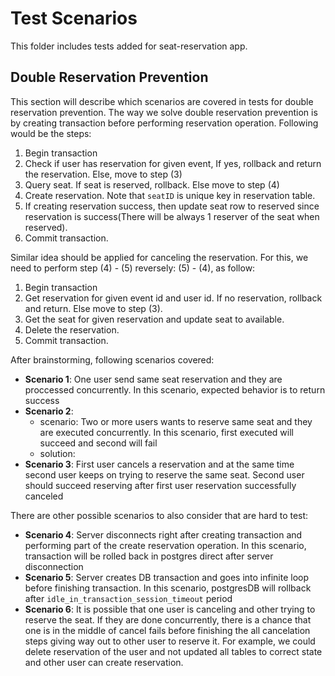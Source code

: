 # Test Scenarios

This folder includes tests added for seat-reservation app.

## Double Reservation Prevention

This section will describe which scenarios are covered in tests for double reservation prevention.
The way we solve double reservation prevention is by creating transaction before performing reservation operation.
Following would be the steps:

1. Begin transaction
2. Check if user has reservation for given event, If yes, rollback and return the reservation. Else, move to step (3)
3. Query seat. If seat is reserved, rollback. Else move to step (4)
4. Create reservation. Note that `seatID` is unique key in reservation table.
5. If creating reservation success, then update seat row to reserved since reservation is success(There will be always 1 reserver of the seat when reserved).
6. Commit transaction.

Similar idea should be applied for canceling the reservation. For this, we need to perform step (4) - (5) reversely: (5) - (4), as follow:

1. Begin transaction
2. Get reservation for given event id and user id. If no reservation, rollback and return. Else move to step (3).
3. Get the seat for given reservation and update seat to available.
4. Delete the reservation.
5. Commit transaction.

After brainstorming, following scenarios covered:

- **Scenario 1**: One user send same seat reservation and they are proccessed concurrently. In this scenario, expected behavior is to return success
- **Scenario 2**:
  - scenario: Two or more users wants to reserve same seat and they are executed concurrently. In this scenario, first executed will succeed and second will fail
  - solution: 
- **Scenario 3**: First user cancels a reservation and at the same time second user keeps on trying to reserve the same seat. Second user should succeed reserving after first user reservation successfully canceled

There are other possible scenarios to also consider that are hard to test:

- **Scenario 4**: Server disconnects right after creating transaction and performing part of the create reservation operation. In this scenario, transaction will be rolled back in postgres direct after server disconnection
- **Scenario 5**: Server creates DB transaction and goes into infinite loop before finishing transaction. In this scenario, postgresDB will rollback after `idle_in_transaction_session_timeout` period
- **Scenario 6**: It is possible that one user is canceling and other trying to reserve the seat. If they are done concurrently, there is a  chance that one is in the middle of cancel fails before finishing the all cancelation steps giving way out to other user to reserve it. For example, we could delete reservation of the user and not updated all tables to correct state and other user can create reservation.
